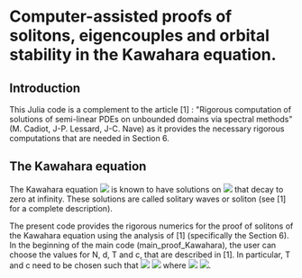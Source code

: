 # Computer-assisted proofs of solitons, eigencouples and orbital stability in the Kawahara equation.


## Introduction

This Julia code is a complement to the article 
[1] : "Rigorous computation of solutions of semi-linear PDEs on unbounded domains via spectral methods" (M. Cadiot, J-P. Lessard, J-C. Nave) as it provides the necessary rigorous computations that are needed in Section 6.


## The Kawahara equation

The Kawahara equation
 <img src="https://latex.codecogs.com/gif.latex?\lambda_2u'''' + \lambda_1u'' + u + \lambda_3u^2 = 0" /> 
is known to have solutions on <img src="https://latex.codecogs.com/gif.latex?\mathbb{R}" /> that decay to zero at infinity. These solutions are called solitary waves or soliton (see [1] for a complete description).

The present code provides the rigorous numerics for the proof of solitons of the Kawahara equation using the analysis of [1] (specifically the Section 6). In the beginning of the main code (main_proof_Kawahara), the user can choose the values for N, d, T and c, that are described in [1]. In particular, T and c need to be chosen such that
<img src="https://latex.codecogs.com/gif.latex?0 \leq  T < 0.397" /> 
<img src="https://latex.codecogs.com/gif.latex?c < 1- \frac{a(T)^2}{4b(T)^2}" />
where
<img src="https://latex.codecogs.com/gif.latex?a(T) = \frac{1-3T}{6}" /> 
<img src="https://latex.codecogs.com/gif.latex?b(T) = \frac{19 - 30T - 45T^2}{360}" />.


